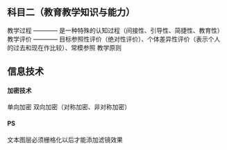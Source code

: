 ## 科目二（教育教学知识与能力）
教学过程 ———— 是一种特殊的认知过程（间接性、引导性、简捷性、教育性）
教学评价 ———— 目标参照性评价（绝对性评价）、个体差异性评价（表示个人的过去和现在作比较）、常模参照
教学原则



## 信息技术

#### 加密技术
单向加密
双向加密（对称加密、非对称加密）

#### PS

文本图层必须栅格化以后才能添加滤镜效果
